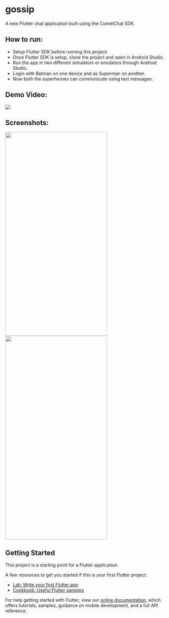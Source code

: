 # gossip

A new Flutter chat application built using the CometChat SDK.

## How to run:

* Setup Flutter SDK before running this project.
* Once Flutter SDK is setup, clone the project and open in Android Studio.
* Run the app in two different simulators or emulators through Android Studio.
* Login with Batman on one device and as Superman on another.
* Now both the superheroes can communicate using text messages.

## Demo Video:
[![](https://j.gifs.com/WLjAzJ.gif)](https://www.youtube.com/watch?v=VetLXPMZ_zk&t=23s)


## Screenshots:
<img src="https://user-images.githubusercontent.com/14856659/57581397-8da80b80-74d4-11e9-8dbf-cf51297086c5.png" width="320" height="640"> <img src="https://user-images.githubusercontent.com/14856659/57581406-add7ca80-74d4-11e9-802d-f15743a4cd22.png" width="320" height="640">


## Getting Started

This project is a starting point for a Flutter application.

A few resources to get you started if this is your first Flutter project:

- [Lab: Write your first Flutter app](https://flutter.io/docs/get-started/codelab)
- [Cookbook: Useful Flutter samples](https://flutter.io/docs/cookbook)

For help getting started with Flutter, view our 
[online documentation](https://flutter.io/docs), which offers tutorials, 
samples, guidance on mobile development, and a full API reference.
